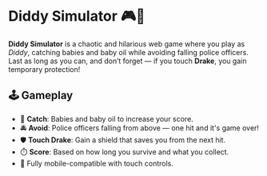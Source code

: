 # Diddy Simulator 🎮🍼

**Diddy Simulator** is a chaotic and hilarious web game where you play as *Diddy*, catching babies and baby oil while avoiding falling police officers. Last as long as you can, and don’t forget — if you touch **Drake**, you gain temporary protection!

## 🕹 Gameplay

- 🧺 **Catch**: Babies and baby oil to increase your score.
- 🚔 **Avoid**: Police officers falling from above — one hit and it's game over!
- 🛡️ **Touch Drake**: Gain a shield that saves you from the next hit.
- ⏱️ **Score**: Based on how long you survive and what you collect.
- 📱 Fully mobile-compatible with touch controls.

